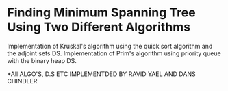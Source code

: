 # Finding Minimum Spanning Tree Using Two Different Algorithms

Implementation of Kruskal's algorithm using the quick sort algorithm and the adjoint sets DS.
Implementation of Prim's algorithm using priority queue with the binary heap DS.

*All ALGO'S, D.S ETC IMPLEMENTDED BY RAVID YAEL AND DANS CHINDLER
